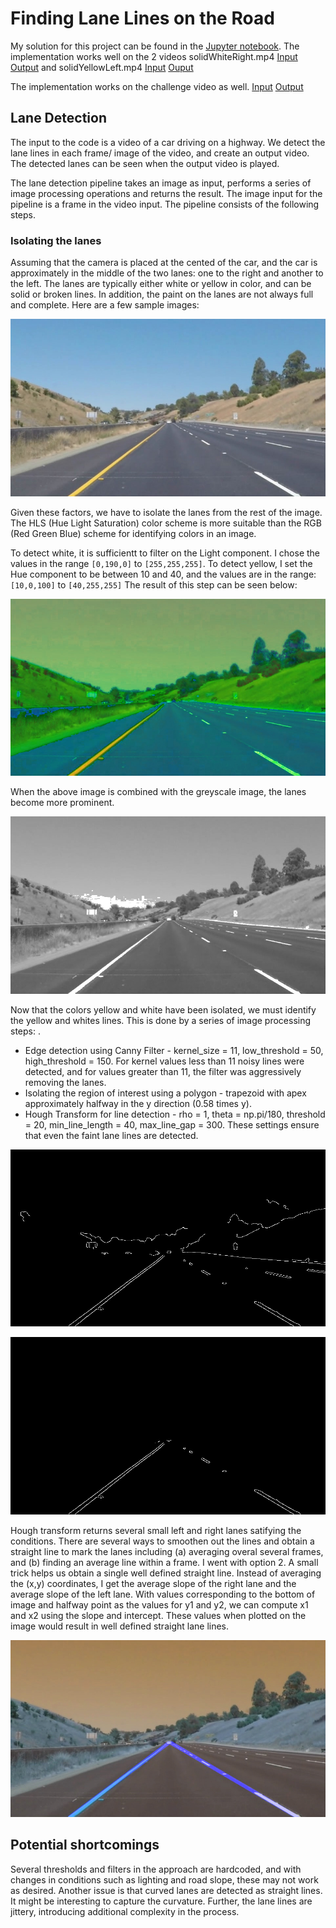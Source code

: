 # **Finding Lane Lines on the Road** 


My solution for this project can be found in the [Jupyter notebook](https://github.com/srinathravindan/CarND-LaneLines-P1-Udacity/blob/newCode/P1.ipynb).
The implementation works well on the 2 videos solidWhiteRight.mp4 [Input](https://github.com/srinathravindan/CarND-LaneLines-P1-Udacity/blob/newCode/test_videos/solidWhiteRight.mp4) [Output](https://github.com/srinathravindan/CarND-LaneLines-P1-Udacity/blob/newCode/test_videos_output/solidWhiteRight.mp4) and solidYellowLeft.mp4 [Input](https://github.com/srinathravindan/CarND-LaneLines-P1-Udacity/blob/newCode/test_videos/solidYellowLeft.mp4) [Ouput](https://github.com/srinathravindan/CarND-LaneLines-P1-Udacity/blob/newCode/test_videos_output/solidYellowLeft.mp4)

The implementation works on the challenge video as well. [Input](https://github.com/srinathravindan/CarND-LaneLines-P1-Udacity/blob/newCode/test_videos/challenge.mp4) [Output](https://github.com/srinathravindan/CarND-LaneLines-P1-Udacity/blob/newCode/test_videos_output/challenge.mp4)


## Lane Detection

The input to the code is a video of a car driving on a highway. We detect the lane lines in each frame/ image of the video, and create an output video. The detected lanes can be seen when the output video is played. 

The lane detection pipeline takes an image as input, performs a series of image processing operations and returns the result. The image input for the pipeline is a frame in the video input. The pipeline consists of the following steps. 

### Isolating the lanes
Assuming that the camera is placed at the cented of the car, and the car is approximately in the middle of the two lanes: one to the right and another to the left. The lanes are typically either white or yellow in color, and can be solid or broken lines. In addition, the paint on the lanes are not always full and complete. 
Here are a few sample images:

[image1]: ./test_images/whiteCarLaneSwitch.jpg
![alt text][image1]

Given these factors, we have to isolate the lanes from the rest of the image. The HLS (Hue Light Saturation) color scheme is more suitable than the RGB (Red Green Blue) scheme for identifying colors in an image. 

To detect white, it is sufficientt to filter on the Light component. I chose the values in the range ```[0,190,0]``` to ```[255,255,255]```. 
To detect yellow, I set the Hue component to be between 10 and 40, and the values are in the range: ```[10,0,100]``` to ```[40,255,255]```
The result of this step can be seen below:

[image2]: ./test_images_output/whiteCarLaneSwitchhlsimg.jpg
![alt text2][image2]

When the above image is combined with the greyscale image, the lanes become more prominent.

[image21]: ./test_images_output/whiteCarLaneSwitchywImage.jpg
![alt text21][image21]


Now that the colors yellow and white have been isolated, we must identify the yellow and whites lines. This is done by a series of image processing steps: .
- Edge detection using Canny Filter - kernel_size = 11, low_threshold = 50, high_threshold = 150. For kernel values less than 11 noisy lines were detected, and for values greater than 11, the filter was aggressively removing the lanes.
- Isolating the region of interest using a polygon - trapezoid with apex approximately halfway in the y direction (0.58 times y).
- Hough Transform for line detection - rho = 1, theta = np.pi/180, threshold = 20, min_line_length = 40, max_line_gap = 300. These settings ensure that even the faint lane lines are detected.

[image3]: ./test_images_output/whiteCarLaneSwitchedges.jpg
![alt text3][image3]

[image4]: ./test_images_output/whiteCarLaneSwitchmasked_edges.jpg
![alt text4][image4]

Hough transform returns several small left and right lanes satifying the conditions. There are several ways to smoothen out the lines and obtain a straight line to mark the lanes including (a) averaging overal several frames, and (b) finding an average line within a frame. I went with option 2. A small trick helps us obtain a single well defined straight line. Instead of averaging the (x,y) coordinates, I get the average slope of the right lane and the average slope of the left lane. With values corresponding to the bottom of image and halfway point as the values for y1 and y2, we can compute x1 and x2 using the slope and intercept. These values when plotted on the image would result in well defined straight lane lines. 

[image5]: ./test_images_output/whiteCarLaneSwitchresult.jpg
![alt text5][image5]

## Potential shortcomings
Several thresholds and filters in the approach are hardcoded, and with changes in conditions such as lighting and road slope, these may not work as desired. 
Another issue is that curved lanes are detected as straight lines. It might be interesting to capture the curvature. 
Further, the lane lines are jittery, introducing additional complexity in the process. 

